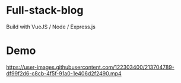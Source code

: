# Full-stack-blog
Build with VueJS / Node / Express.js

# Demo

https://user-images.githubusercontent.com/122303400/213704789-df99f2d6-c8cb-4f5f-91a0-1e406d2f2490.mp4

